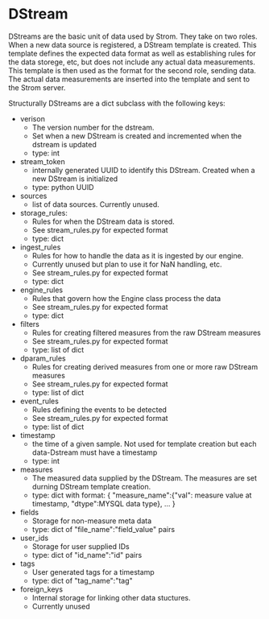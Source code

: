 # DStream
DStreams are the basic unit of data used by Strom.
They take on two roles. When a new data source is registered, a DStream template is created. This
template defines the expected data format as well as establishing rules for the data storege, etc,
but does not include any actual data measurements.
This template is then used as the format for the second role, sending data. The actual data
measurements are inserted into the template and sent to the Strom server.

Structurally DStreams are a dict subclass with the following keys:

- verison
  - The version number for the dstream.
  - Set when a new DStream is created and incremented when the dstream is updated
  - type: int
- stream_token
  - internally generated UUID to identify this DStream. Created when a new DStream is initialized
  - type: python UUID
- sources
  - list of data sources. Currently unused.
- storage_rules:
  - Rules for when the DStream data is stored.
  - See stream_rules.py for expected format
  - type: dict
- ingest_rules
  - Rules for how to handle the data as it is ingested by our engine.
  - Currently unused but plan to use it for NaN handling, etc.
  - See stream_rules.py for expected format
  - type: dict
- engine_rules
  - Rules that govern how the Engine class process the data
  - See stream_rules.py for expected format
  - type: dict
- filters
  - Rules for creating filtered measures from the raw DStream measures
  - See stream_rules.py for expected format
  - type: list of dict
- dparam_rules
  - Rules for creating derived measures from one or more raw DStream measures
  - See stream_rules.py for expected format
  - type: list of dict
- event_rules
  - Rules defining the events to be detected
  - See stream_rules.py for expected format
  - type: list of dict
- timestamp
  - the time of a given sample. Not used for template creation but each data-Dstream must have a timestamp
  - type: int
- measures
  - The measured data supplied by the DStream. The measures are set durning DStream template creation.
  - type: dict with format: {
  "measure_name":{"val": measure value at timestamp, "dtype":MYSQL data
  type}, ...
  }
- fields
  - Storage for non-measure meta data
  - type: dict of "file_name":"field_value" pairs
- user_ids
  - Storage for user supplied IDs
  - type: dict of "id_name":"id" pairs
- tags
  - User generated tags for a timestamp
  - type: dict of "tag_name":"tag"
- foreign_keys
  - Internal storage for linking other data stuctures.
  - Currently unused
